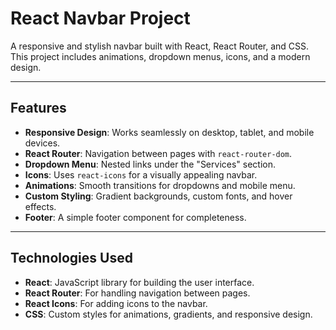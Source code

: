 # React Navbar Project

A responsive and stylish navbar built with React, React Router, and CSS. This project includes animations, dropdown menus, icons, and a modern design.



---

## Features

- **Responsive Design**: Works seamlessly on desktop, tablet, and mobile devices.
- **React Router**: Navigation between pages with `react-router-dom`.
- **Dropdown Menu**: Nested links under the "Services" section.
- **Icons**: Uses `react-icons` for a visually appealing navbar.
- **Animations**: Smooth transitions for dropdowns and mobile menu.
- **Custom Styling**: Gradient backgrounds, custom fonts, and hover effects.
- **Footer**: A simple footer component for completeness.

---

## Technologies Used

- **React**: JavaScript library for building the user interface.
- **React Router**: For handling navigation between pages.
- **React Icons**: For adding icons to the navbar.
- **CSS**: Custom styles for animations, gradients, and responsive design.
